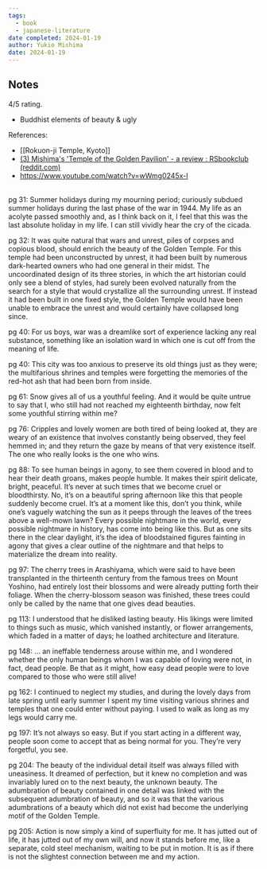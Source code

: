 ```yaml
---
tags:
  - book
  - japanese-literature
date completed: 2024-01-19
author: Yukio Mishima
date: 2024-01-19
---
```

## Notes

4/5 rating.

- Buddhist elements of beauty & ugly 

References: 
- [[Rokuon-ji Temple, Kyoto]]
- [(3) Mishima's 'Temple of the Golden Pavilion' - a review : RSbookclub (reddit.com)](https://www.reddit.com/r/RSbookclub/comments/1047c0z/mishimas_temple_of_the_golden_pavilion_a_review/)
- https://www.youtube.com/watch?v=wWmg0245x-I
<br>
pg 31: Summer holidays during my mourning period; curiously subdued summer holidays during the last phase of the war in 1944. My life as an acolyte passed smoothly and, as I think back on it, I feel that this was the last absolute holiday in my life. I can still vividly hear the cry of the cicada.

pg 32: It was quite natural that wars and unrest, piles of corpses and copious blood, should enrich the beauty of the Golden Temple. For this temple had been unconstructed by unrest, it had been built by numerous dark-hearted owners who had one general in their midst. The uncoordinated design of its three stories, in which the art historian could only see a blend of styles, had surely been evolved naturally from the search for a style that would crystallize all the surrounding unrest. If instead it had been built in one fixed style, the Golden Temple would have been unable to embrace the unrest and would certainly have collapsed long since.

pg 40: For us boys, war was a dreamlike sort of experience lacking any real substance, something like an isolation ward in which one is cut off from the meaning of life.

pg 40: This city was too anxious to preserve its old things just as they were; the multifarious shrines and temples were forgetting the memories of the red-hot ash that had been born from inside.

pg 61: Snow gives all of us a youthful feeling. And it would be quite untrue to say that I, who still had not reached my eighteenth birthday, now felt some youthful stirring within me?

pg 76: Cripples and lovely women are both tired of being looked at, they are weary of an existence that involves constantly being observed, they feel hemmed in; and they return the gaze by means of that very existence itself. The one who really looks is the one who wins.

pg 88: To see human beings in agony, to see them covered in blood and to hear their death groans, makes people humble. It makes their spirit delicate, bright, peaceful. It’s never at such times that we become cruel or bloodthirsty. No, it’s on a beautiful spring afternoon like this that people suddenly become cruel. It’s at a moment like this, don’t you think, while one’s vaguely watching the sun as it peeps through the leaves of the trees above a well-mown lawn? Every possible nightmare in the world, every possible nightmare in history, has come into being like this. But as one sits there in the clear daylight, it’s the idea of bloodstained figures fainting in agony that gives a clear outline of the nightmare and that helps to materialize the dream into reality.

pg 97: The cherry trees in Arashiyama, which were said to have been transplanted in the thirteenth century from the famous trees on Mount Yoshino, had entirely lost their blossoms and were already putting forth their foliage. When the cherry-blossom season was finished, these trees could only be called by the name that one gives dead beauties.

pg 113: I understood that he disliked lasting beauty. His likings were limited to things such as music, which vanished instantly, or flower arrangements, which faded in a matter of days; he loathed architecture and literature.

pg 148: … an ineffable tenderness arouse within me, and I wondered whether the only human beings whom I was capable of loving were not, in fact, dead people. Be that as it might, how easy dead people were to love compared to those who were still alive!

pg 162: I continued to neglect my studies, and during the lovely days from late spring until early summer I spent my time visiting various shrines and temples that one could enter without paying. I used to walk as long as my legs would carry me.

pg 197: It’s not always so easy. But if you start acting in a different way, people soon come to accept that as being normal for you. They’re very forgetful, you see.

pg 204: The beauty of the individual detail itself was always filled with uneasiness. It dreamed of perfection, but it knew no completion and was invariably lured on to the next beauty, the unknown beauty. The adumbration of beauty contained in one detail was linked with the subsequent adumbration of beauty, and so it was that the various adumbrations of a beauty which did not exist had become the underlying motif of the Golden Temple.

pg 205: Action is now simply a kind of superfluity for me. It has jutted out of life, it has jutted out of my own will, and now it stands before me, like a separate, cold steel mechanism, waiting to be put in motion. It is as if there is not the slightest connection between me and my action.

